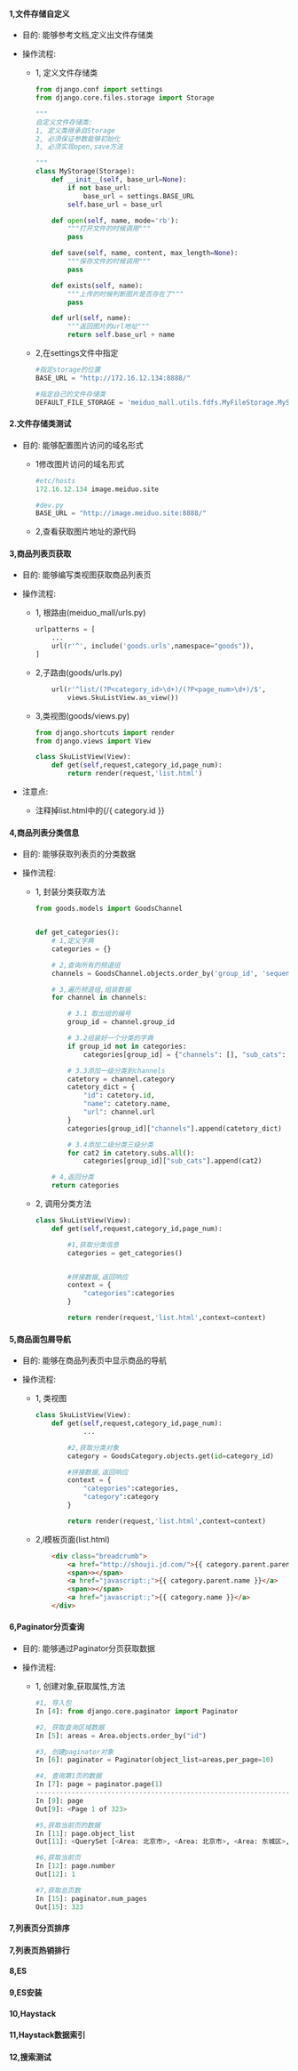 #### 1,文件存储自定义

- 目的: 能够参考文档,定义出文件存储类

- 操作流程:

  - 1, 定义文件存储类

    ```python
    from django.conf import settings
    from django.core.files.storage import Storage
    
    """
    自定义文件存储类:
    1, 定义类继承自Storage
    2, 必须保证参数能够初始化
    3, 必须实现open,save方法
    
    """
    class MyStorage(Storage):
        def __init__(self, base_url=None):
            if not base_url:
                base_url = settings.BASE_URL
            self.base_url = base_url
    
        def open(self, name, mode='rb'):
            """打开文件的时候调用"""
            pass
    
        def save(self, name, content, max_length=None):
            """保存文件的时候调用"""
            pass
    
        def exists(self, name):
            """上传的时候判断图片是否存在了"""
            pass
    
        def url(self, name):
            """返回图片的url地址"""
            return self.base_url + name
    ```

  - 2,在settings文件中指定

    ```python
    #指定storage的位置
    BASE_URL = "http://172.16.12.134:8888/"
    
    #指定自己的文件存储类
    DEFAULT_FILE_STORAGE = 'meiduo_mall.utils.fdfs.MyFileStorage.MyStorage'
    ```

    

#### 2.文件存储类测试

- 目的: 能够配置图片访问的域名形式

  - 1修改图片访问的域名形式

    ```python
    #etc/hosts
    172.16.12.134 image.meiduo.site
    ```

    ```python
    #dev.py
    BASE_URL = "http://image.meiduo.site:8888/"
    ```

  - 2,查看获取图片地址的源代码

#### 3,商品列表页获取

- 目的: 能够编写类视图获取商品列表页

- 操作流程:

  - 1, 根路由(meiduo_mall/urls.py)

    ```python
    urlpatterns = [
        ...
        url(r'^', include('goods.urls',namespace="goods")),
    ]
    
    ```

    

  - 2,子路由(goods/urls.py)

    ```python
        url(r'^list/(?P<category_id>\d+)/(?P<page_num>\d+)/$',
            views.SkuListView.as_view())
    
    ```

    

  - 3,类视图(goods/views.py)

    ```python
    from django.shortcuts import render
    from django.views import View
    
    class SkuListView(View):
        def get(self,request,category_id,page_num):
            return render(request,'list.html')
    ```

- 注意点:

  - 注释掉list.html中的{/{ category.id }}

#### 4,商品列表分类信息

- 目的: 能够获取列表页的分类数据

- 操作流程:

  - 1, 封装分类获取方法

    ```python
    from goods.models import GoodsChannel
    
    
    def get_categories():
        # 1,定义字典
        categories = {}
    
        # 2,查询所有的频道组
        channels = GoodsChannel.objects.order_by('group_id', 'sequence')
    
        # 3,遍历频道组,组装数据
        for channel in channels:
    
            # 3.1 取出组的编号
            group_id = channel.group_id
    
            # 3.2组装好一个分类的字典
            if group_id not in categories:
                categories[group_id] = {"channels": [], "sub_cats": []}
    
            # 3.3添加一级分类到channels
            catetory = channel.category
            catetory_dict = {
                "id": catetory.id,
                "name": catetory.name,
                "url": channel.url
            }
            categories[group_id]["channels"].append(catetory_dict)
    
            # 3.4添加二级分类三级分类
            for cat2 in catetory.subs.all():
                categories[group_id]["sub_cats"].append(cat2)
    
        # 4,返回分类
        return categories
    
    ```

    

  - 2, 调用分类方法

    ```python
    class SkuListView(View):
        def get(self,request,category_id,page_num):
    
            #1,获取分类信息
            categories = get_categories()
    
    
            #拼接数据,返回响应
            context = {
                "categories":categories
            }
    
            return render(request,'list.html',context=context)
    
    ```

#### 5,商品面包屑导航

- 目的: 能够在商品列表页中显示商品的导航

- 操作流程:

  - 1, 类视图

    ```python
    class SkuListView(View):
        def get(self,request,category_id,page_num):
       			...
    
            #2,获取分类对象
            category = GoodsCategory.objects.get(id=category_id)
    
            #拼接数据,返回响应
            context = {
                "categories":categories,
                "category":category
            }
    
            return render(request,'list.html',context=context)
    ```

    

  - 2,l模板页面(list.html)

    ```html
    	<div class="breadcrumb">
    		<a href="http://shouji.jd.com/">{{ category.parent.parent.name }}</a>
    		<span>></span>
    		<a href="javascript:;">{{ category.parent.name }}</a>
            <span>></span>
    		<a href="javascript:;">{{ category.name }}</a>
    	</div>
    ```

#### 6,Paginator分页查询

- 目的: 能够通过Paginator分页获取数据

- 操作流程:

  - 1, 创建对象,获取属性,方法

    ```python
    #1, 导入包
    In [4]: from django.core.paginator import Paginator                                                                                                                
    
    #2, 获取查询区域数据
    In [5]: areas = Area.objects.order_by("id")                                                                                                                        
    
    #3, 创建paginator对象
    In [6]: paginator = Paginator(object_list=areas,per_page=10)                                                                                                       
    
    #4, 查询第1页的数据  
    In [7]: page = paginator.page(1)                                                                                                                                        
    -------------------------------------------------------------------------
    In [9]: page                                                                                                                                                       
    Out[9]: <Page 1 of 323>
    
    #5,获取当前页的数据
    In [11]: page.object_list                                                                                                                                          
    Out[11]: <QuerySet [<Area: 北京市>, <Area: 北京市>, <Area: 东城区>, <Area: 西城区>, <Area: 朝阳区>, <Area: 丰台区>, <Area: 石景山区>, <Area: 海淀区>, <Area: 门头沟区>, <Area: 房山区>]>
    
    #6,获取当前页  
    In [12]: page.number                                                                                                                                               
    Out[12]: 1
    
    #7,获取总页数
    In [15]: paginator.num_pages                                                                                                                                       
    Out[15]: 323
    
    ```

#### 7,列表页分页排序

#### 7,列表页热销排行

#### 8,ES

#### 9,ES安装

#### 10,Haystack

#### 11,Haystack数据索引

#### 12,搜索测试


